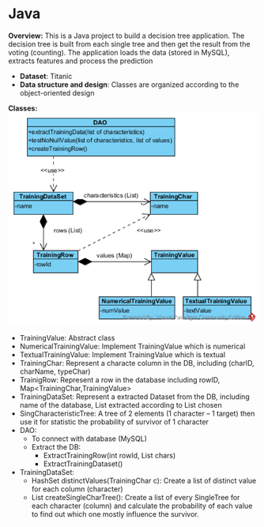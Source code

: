 # Java
**Overview:**
This is a Java project to build a decision tree application. 
The decision tree is built from each single tree and then get the result from the voting (counting). The application loads the data (stored in MySQL), extracts features and process the prediction
- **Dataset**: Titanic
- **Data structure and design**: Classes are organized according to the object-oriented design

**Classes:**
![](Decision.PNG)
-	TrainingValue: Abstract class 
-	NumericalTrainingValue: Implement TrainingValue which is numerical 
-	TextualTrainingValue: Implement TrainingValue which is textual 
-	TrainingChar: Represent a  characte column in the DB, including (charID, charName, typeChar)
-	TrainigRow: Represent a row in the database including rowID, Map<TrainingChar,TrainingValue>
-	TrainingDataSet: Represent a extracted Dataset from the DB, including name of the database, List<TrainingRow> extracted according to List<TrainingChar> chosen
-	SingCharacteristicTree: A tree of 2 elements (1 character – 1 target) then use it for statistic the probability of survivor of 1 character
- DAO:
  -	To connect with database (MySQL)
  -	Extract the DB:
    -	ExtractTrainingRow(int rowId, List<TrainingChar> chars)
    -	ExtractTrainingDataset() 
- TrainingDataSet:
  -	HashSet<String> distinctValues(TrainingChar c): Create a list of distinct value for each column (character)
  -	List<SingleCharacteristicTree> createSingleCharTree(): Create a list of every SingleTree for each character (column) and calculate the probability of each value to find out which one mostly influence the survivor.

